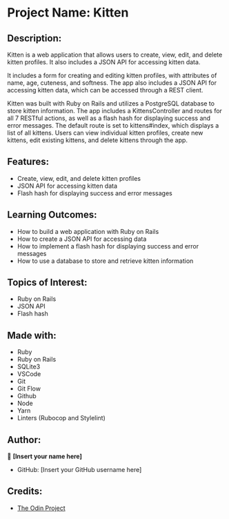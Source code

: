 # Project Name: Kitten

## Description:
Kitten is a web application that allows users to create, view, edit, and delete kitten profiles. It also includes a JSON API for accessing kitten data.

It includes a form for creating and editing kitten profiles, with attributes of name, age, cuteness, and softness. The app also includes a JSON API for accessing kitten data, which can be accessed through a REST client.

Kitten was built with Ruby on Rails and utilizes a PostgreSQL database to store kitten information. The app includes a KittensController and routes for all 7 RESTful actions, as well as a flash hash for displaying success and error messages. The default route is set to kittens#index, which displays a list of all kittens. Users can view individual kitten profiles, create new kittens, edit existing kittens, and delete kittens through the app.

## Features:
- Create, view, edit, and delete kitten profiles
- JSON API for accessing kitten data
- Flash hash for displaying success and error messages

## Learning Outcomes:
- How to build a web application with Ruby on Rails
- How to create a JSON API for accessing data
- How to implement a flash hash for displaying success and error messages
- How to use a database to store and retrieve kitten information

## Topics of Interest:
- Ruby on Rails
- JSON API
- Flash hash

## Made with:
- Ruby
- Ruby on Rails
- SQLite3
- VSCode
- Git
- Git Flow
- Github
- Node
- Yarn
- Linters (Rubocop and Stylelint)

## Author:
👤 **[Insert your name here]**
- GitHub: [Insert your GitHub username here]

## Credits:
- [The Odin Project](https://www.theodinproject.com/)
